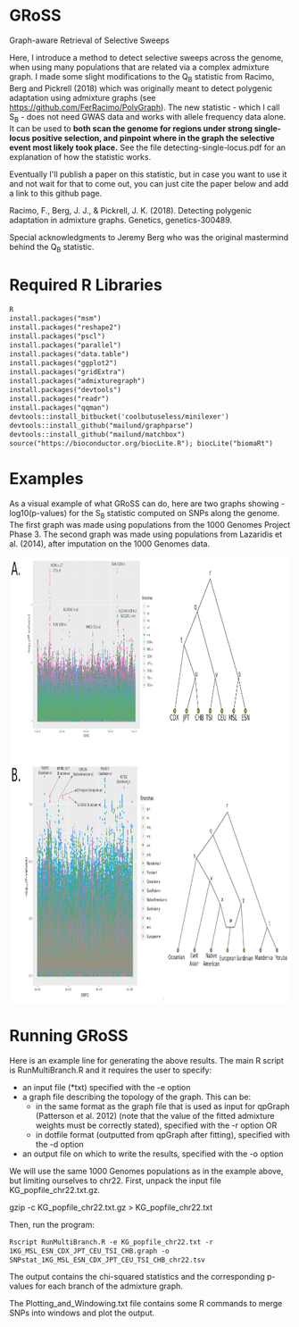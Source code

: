 # GRoSS
Graph-aware Retrieval of Selective Sweeps

Here, I introduce a method to detect selective sweeps across the genome, when using many populations that are related via a complex admixture graph. I made some slight modifications to the Q<sub>B</sub> statistic from Racimo, Berg and Pickrell (2018) which was originally meant to detect polygenic adaptation using admixture graphs (see https://github.com/FerRacimo/PolyGraph). The new statistic - which I call S<sub>B</sub> - does not need GWAS data and works with allele frequency data alone. It can be used to **both scan the genome for regions under strong single-locus positive selection, and pinpoint where in the graph the selective event most likely took place.** See the file detecting-single-locus.pdf for an explanation of how the statistic works.

Eventually I'll publish a paper on this statistic, but in case you want to use it and not wait for that to come out, you can just cite the paper below and add a link to this github page.

Racimo, F., Berg, J. J., & Pickrell, J. K. (2018). Detecting polygenic adaptation in admixture graphs. Genetics, genetics-300489.

Special acknowledgments to Jeremy Berg who was the original mastermind behind the Q<sub>B</sub> statistic.

# Required R Libraries

```
R
install.packages("msm")
install.packages("reshape2")
install.packages("pscl")
install.packages("parallel")
install.packages("data.table")
install.packages("ggplot2")
install.packages("gridExtra")
install.packages("admixturegraph")
install.packages("devtools")
install.packages("readr")
install.packages("qqman")
devtools::install_bitbucket('coolbutuseless/minilexer')
devtools::install_github("mailund/graphparse")
devtools::install_github("mailund/matchbox")
source("https://bioconductor.org/biocLite.R"); biocLite("biomaRt")
```

# Examples

As a visual example of what GRoSS can do, here are two graphs showing -log10(p-values) for the S<sub>B</sub> statistic computed on SNPs along the genome. The first graph was made using populations from the 1000 Genomes Project Phase 3. The second graph was made using populations from Lazaridis et al. (2014), after imputation on the 1000 Genomes data.

<img src="https://github.com/FerRacimo/GRoSS/blob/master/Q_b_manhattan_human.png" height="800">


# Running GRoSS

Here is an example line for generating the above results. The main R script is RunMultiBranch.R and it requires the user to specify:
- an input file (\*txt) specified with the -e option
- a graph file describing the topology of the graph. This can be:
  * in the same format as the graph file that is used as input for qpGraph (Patterson et al. 2012) (note that the value of the fitted admixture weights must be correctly stated), specified with the -r option OR
  * in dotfile format (outputted from qpGraph after fitting), specified with the -d option 
- an output file on which to write the results, specified with the -o option

We will use the same 1000 Genomes populations as in the example above, but limiting ourselves to chr22. First, unpack the input file KG_popfile_chr22.txt.gz.

gzip -c KG_popfile_chr22.txt.gz > KG_popfile_chr22.txt

Then, run the program:

```
Rscript RunMultiBranch.R -e KG_popfile_chr22.txt -r 1KG_MSL_ESN_CDX_JPT_CEU_TSI_CHB.graph -o SNPstat_1KG_MSL_ESN_CDX_JPT_CEU_TSI_CHB_chr22.tsv
```

The output contains the chi-squared statistics and the corresponding p-values for each branch of the admixture graph.

The Plotting_and_Windowing.txt file contains some R commands to merge SNPs into windows and plot the output.
